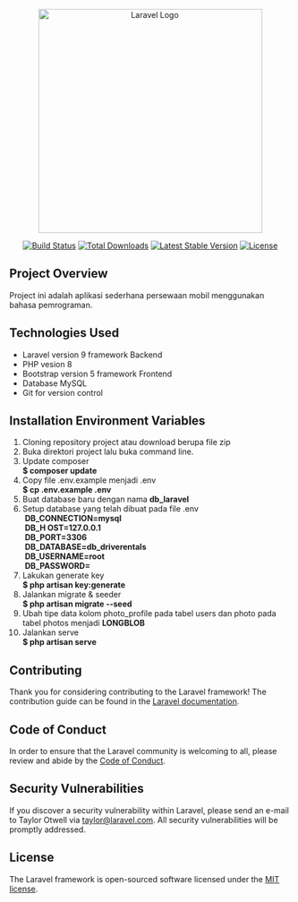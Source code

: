 <p align="center"><a href="https://laravel.com" target="_blank"><img src="https://raw.githubusercontent.com/laravel/art/master/logo-lockup/5%20SVG/2%20CMYK/1%20Full%20Color/laravel-logolockup-cmyk-red.svg" width="400" alt="Laravel Logo"></a></p>

<p align="center">
<a href="https://github.com/laravel/framework/actions"><img src="https://github.com/laravel/framework/workflows/tests/badge.svg" alt="Build Status"></a>
<a href="https://packagist.org/packages/laravel/framework"><img src="https://img.shields.io/packagist/dt/laravel/framework" alt="Total Downloads"></a>
<a href="https://packagist.org/packages/laravel/framework"><img src="https://img.shields.io/packagist/v/laravel/framework" alt="Latest Stable Version"></a>
<a href="https://packagist.org/packages/laravel/framework"><img src="https://img.shields.io/packagist/l/laravel/framework" alt="License"></a>
</p>

## Project Overview
Project ini adalah aplikasi sederhana persewaan mobil menggunakan bahasa pemrograman. 

## Technologies Used
- Laravel version 9 framework Backend
- PHP vesion 8
- Bootstrap version 5 framework Frontend
- Database MySQL
- Git for version control

##  Installation Environment Variables
1. Cloning repository project atau download berupa file zip <br>
2. Buka direktori project lalu buka command line.<br>
3. Update composer <br>
 **$ composer update** <br>
4. Copy file .env.example menjadi .env <br>
 **$ cp .env.example .env** <br>
5. Buat database baru dengan nama **db_laravel** <br>
6. Setup database yang telah dibuat pada file .env <br>
&nbsp;**DB_CONNECTION=mysql** <br>
&nbsp;**DB_H&nbsp;OST=127.0.0.1**<br>
&nbsp;**DB_PORT=3306**<br>
&nbsp;**DB_DATABASE=db_driverentals**<br>
&nbsp;**DB_USERNAME=root**<br>
&nbsp;**DB_PASSWORD=**<br>
7. Lakukan generate key <br>
 **$ php artisan key:generate**<br>
8. Jalankan migrate & seeder <br>
 **$ php artisan migrate --seed** <br>
9. Ubah tipe data kolom photo_profile pada tabel users dan photo pada tabel photos menjadi **LONGBLOB** <br>
10. Jalankan serve<br>
 **$ php artisan serve**<br>

## Contributing

Thank you for considering contributing to the Laravel framework! The contribution guide can be found in the [Laravel documentation](https://laravel.com/docs/contributions).

## Code of Conduct

In order to ensure that the Laravel community is welcoming to all, please review and abide by the [Code of Conduct](https://laravel.com/docs/contributions#code-of-conduct).

## Security Vulnerabilities

If you discover a security vulnerability within Laravel, please send an e-mail to Taylor Otwell via [taylor@laravel.com](mailto:taylor@laravel.com). All security vulnerabilities will be promptly addressed.

## License

The Laravel framework is open-sourced software licensed under the [MIT license](https://opensource.org/licenses/MIT).
